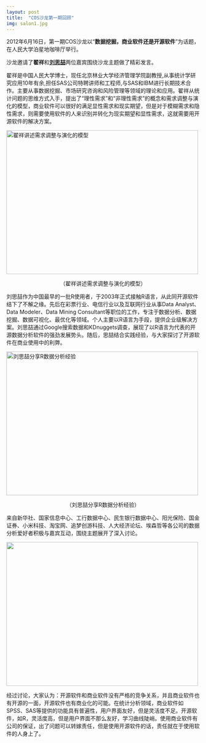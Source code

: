 ```yaml
---
layout: post
title:  "COS沙龙第一期回顾"
img: salon1.jpg
---
```


<p>2012年6月16日，第一期COS沙龙以“<strong>数据挖掘，商业软件还是开源软件</strong>”为话题，在人民大学泊星地咖啡厅举行。</p>
<!-- more -->
<p>沙龙邀请了<strong>翟祥</strong>和<a href="www.bjt.name" target="_blank"><strong>刘思喆</strong></a>两位嘉宾围绕沙龙主题做了精彩发言。</p>
<p>翟祥是中国人民大学博士，现任北京林业大学经济管理学院副教授,从事统计学研究应用10年有余,担任SAS公司特聘讲师和工程师,与SAS和IBM进行长期技术合作。主要从事数据挖掘、市场研究咨询和风险管理等领域的理论和应用。翟祥从统计问题的思维方式入手，提出了“理性需求”和“非理性需求”的概念和需求调整与演化的模型，商业软件可以很好的满足显性需求和现实期望，但是对于模糊需求和隐性需求，则需要使用软件的人来识别并转化为现实期望和显性需求，这就需要用开源软件的解决方案。</p>
<p><a href="http://cos.name/wp-content/uploads/2012/06/salon1.jpg"><img class="aligncenter size-large wp-image-5955" title="翟祥讲述需求调整与演化的模型" src="http://cos.name/wp-content/uploads/2012/06/salon1-500x375.jpg" alt="翟祥讲述需求调整与演化的模型" height="375" width="500"></a></p>
<p style="text-align: center;">（翟祥讲述需求调整与演化的模型）</p>
<p>刘思喆作为中国最早的一批R使用者，于2003年正式接触R语言，从此同开源软件结下了不解之缘。先后在彩票行业、电信行业以及互联网行业从事Data Analyst、Data Modeler、Data Mining Consultant等职位的工作，专注于数据分析、数据挖掘、数据可视化、最优化等领域。个人主要以R语言为手段，提供企业级解决方案。刘思喆通过Google搜索数据和KDnuggets调查，展现了以R语言为代表的开源数据分析软件的强劲发展势头。随后，思喆结合实践经验，与大家探讨了开源软件在商业使用中的利弊。</p>
<p><a href="http://cos.name/wp-content/uploads/2012/06/salon2.jpg"><img class="aligncenter size-large wp-image-5956" title="刘思喆分享R数据分析经验" src="http://cos.name/wp-content/uploads/2012/06/salon2-500x375.jpg" alt="刘思喆分享R数据分析经验" height="375" width="500"></a></p>
<p style="text-align: center;">（刘思喆分享R数据分析经验）</p>
<p>来自新华社、国家信息中心、工行数据中心、民生银行数据中心、阳光保险、国金证券、小米科技、淘宝网、追梦创游科技、人大经济论坛、埃森哲等各公司的数据分析爱好者积极与嘉宾互动，围绕主题展开了深入讨论。</p>
<p><a href="http://cos.name/wp-content/uploads/2012/06/salon3.jpg"><img class="aligncenter size-large wp-image-5957" title="讨论" src="http://cos.name/wp-content/uploads/2012/06/salon3-500x375.jpg" alt="" height="375" width="500"></a></p>
<p>经过讨论，大家认为：开源软件和商业软件没有严格的竞争关系，并且商业软件也有开源的一面，开源软件也有商业化的可能。在统计分析领域，商业软件如SPSS、SAS等提供的功能具有普遍性，用户界面友好，但是灵活度不足。开源软件，如R，灵活度高，但是用户界面不那么友好，学习曲线陡峭。使用商业软件有公司的保证，出了问题可以转嫁责任，但是使用开源软件的话，责任就在于使用软件的人身上了。</p>